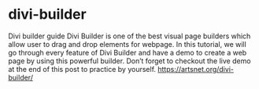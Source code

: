 # divi-builder
Divi builder guide
Divi Builder is one of the best visual page builders which allow user to drag and drop elements for webpage. In this tutorial, we will go through every feature of Divi Builder and have a demo to create a web page by using this powerful builder. Don’t forget to checkout the live demo at the end of this post to practice by yourself.
https://artsnet.org/divi-builder/
